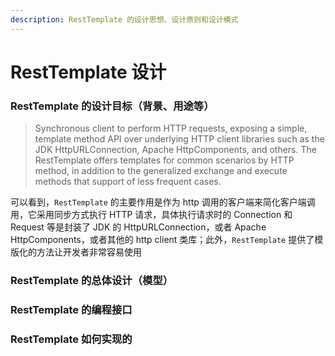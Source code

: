 ```yaml
---
description: RestTemplate 的设计思想、设计原则和设计模式
---
```


# RestTemplate 设计

### RestTemplate 的设计目标（背景、用途等）

> Synchronous client to perform HTTP requests, exposing a simple, template method API over underlying HTTP client libraries such as the JDK HttpURLConnection, Apache HttpComponents, and others. The RestTemplate offers templates for common scenarios by HTTP method, in addition to the generalized exchange and execute methods that support of less frequent cases.

可以看到，`RestTemplate` 的主要作用是作为 http 调用的客户端来简化客户端调用，它采用同步方式执行 HTTP 请求，具体执行请求时的 Connection 和 Request 等是封装了 JDK 的 HttpURLConnection，或者 Apache HttpComponents，或者其他的 http client 类库；此外，`RestTemplate` 提供了模版化的方法让开发者非常容易使用 

### RestTemplate 的总体设计（模型）

### RestTemplate 的编程接口

### RestTemplate 如何实现的



